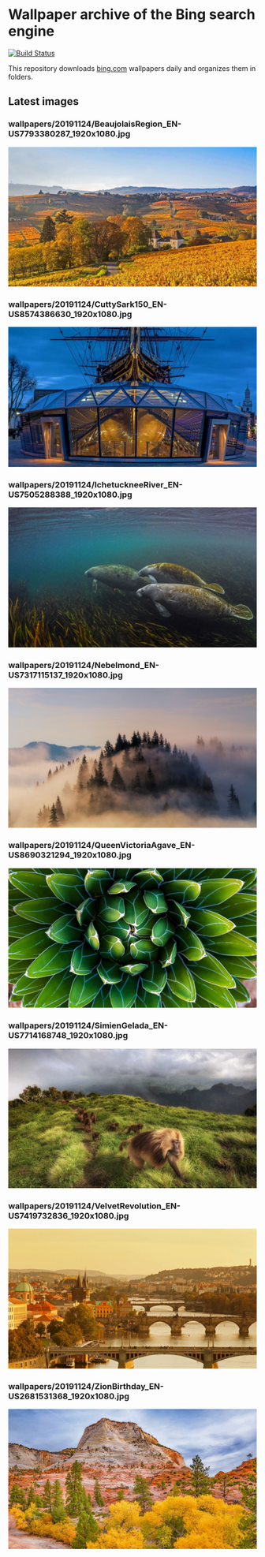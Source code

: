 # Wallpaper archive of the Bing search engine

[![Build Status](https://travis-ci.org/kijart/bing-daily-images-dl.svg?branch=wallpapers)](https://travis-ci.org/kijart/bing-daily-images-dl)

This repository downloads [bing.com](https://www.bing.com) wallpapers daily and organizes them in folders.

## Latest images

<!-- Wallpapers -->

### wallpapers/20191124/BeaujolaisRegion_EN-US7793380287_1920x1080.jpg

![wallpapers/20191124/BeaujolaisRegion_EN-US7793380287_1920x1080.jpg](wallpapers/20191124/BeaujolaisRegion_EN-US7793380287_1920x1080.jpg)

### wallpapers/20191124/CuttySark150_EN-US8574386630_1920x1080.jpg

![wallpapers/20191124/CuttySark150_EN-US8574386630_1920x1080.jpg](wallpapers/20191124/CuttySark150_EN-US8574386630_1920x1080.jpg)

### wallpapers/20191124/IchetuckneeRiver_EN-US7505288388_1920x1080.jpg

![wallpapers/20191124/IchetuckneeRiver_EN-US7505288388_1920x1080.jpg](wallpapers/20191124/IchetuckneeRiver_EN-US7505288388_1920x1080.jpg)

### wallpapers/20191124/Nebelmond_EN-US7317115137_1920x1080.jpg

![wallpapers/20191124/Nebelmond_EN-US7317115137_1920x1080.jpg](wallpapers/20191124/Nebelmond_EN-US7317115137_1920x1080.jpg)

### wallpapers/20191124/QueenVictoriaAgave_EN-US8690321294_1920x1080.jpg

![wallpapers/20191124/QueenVictoriaAgave_EN-US8690321294_1920x1080.jpg](wallpapers/20191124/QueenVictoriaAgave_EN-US8690321294_1920x1080.jpg)

### wallpapers/20191124/SimienGelada_EN-US7714168748_1920x1080.jpg

![wallpapers/20191124/SimienGelada_EN-US7714168748_1920x1080.jpg](wallpapers/20191124/SimienGelada_EN-US7714168748_1920x1080.jpg)

### wallpapers/20191124/VelvetRevolution_EN-US7419732836_1920x1080.jpg

![wallpapers/20191124/VelvetRevolution_EN-US7419732836_1920x1080.jpg](wallpapers/20191124/VelvetRevolution_EN-US7419732836_1920x1080.jpg)

### wallpapers/20191124/ZionBirthday_EN-US2681531368_1920x1080.jpg

![wallpapers/20191124/ZionBirthday_EN-US2681531368_1920x1080.jpg](wallpapers/20191124/ZionBirthday_EN-US2681531368_1920x1080.jpg)

